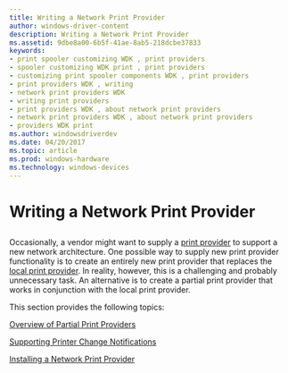 ```yaml
---
title: Writing a Network Print Provider
author: windows-driver-content
description: Writing a Network Print Provider
ms.assetid: 9dbe8a00-6b5f-41ae-8ab5-218dcbe37833
keywords:
- print spooler customizing WDK , print providers
- spooler customizing WDK print , print providers
- customizing print spooler components WDK , print providers
- print providers WDK , writing
- network print providers WDK
- writing print providers
- print providers WDK , about network print providers
- network print providers WDK , about network print providers
- providers WDK print
ms.author: windowsdriverdev
ms.date: 04/20/2017
ms.topic: article
ms.prod: windows-hardware
ms.technology: windows-devices
---
```


# Writing a Network Print Provider


## <a href="" id="ddk-writing-a-network-print-provider-gg"></a>


Occasionally, a vendor might want to supply a [print provider](print-providers.md) to support a new network architecture. One possible way to supply new print provider functionality is to create an entirely new print provider that replaces the [local print provider](local-print-provider.md). In reality, however, this is a challenging and probably unnecessary task. An alternative is to create a partial print provider that works in conjunction with the local print provider.

This section provides the following topics:

[Overview of Partial Print Providers](overview-of-partial-print-providers.md)

[Supporting Printer Change Notifications](supporting-printer-change-notifications.md)

[Installing a Network Print Provider](installing-a-network-print-provider.md)

 

 




